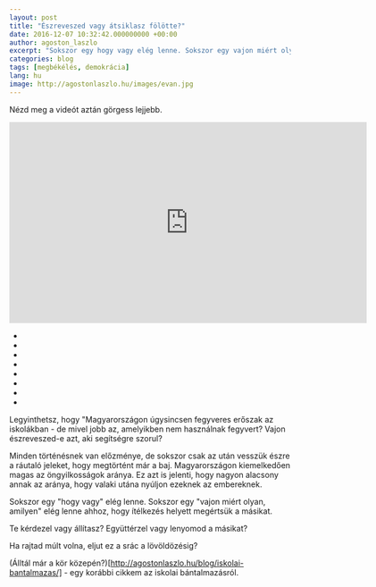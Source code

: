 ```yaml
---
layout: post
title: "Észreveszed vagy átsiklasz fölötte?"
date: 2016-12-07 10:32:42.000000000 +00:00
author: agoston_laszlo
excerpt: "Sokszor egy hogy vagy elég lenne. Sokszor egy vajon miért olyan, amilyen elég lenne ahhoz, hogy ítélkezés helyett megértsük a másikat. Te kérdezel vagy állítasz? Együttérzel vagy lenyomod a másikat?"
categories: blog
tags: [megbékélés, demokrácia]
lang: hu
image: http://agostonlaszlo.hu/images/evan.jpg
---
```

Nézd meg a videót aztán görgess lejjebb.

<iframe src="https://player.vimeo.com/video/194485192" width="640" height="360" frameborder="0" webkitallowfullscreen mozallowfullscreen allowfullscreen></iframe>

-
-
-
-
-
-
-
-



Legyinthetsz, hogy "Magyarországon úgysincsen fegyveres erőszak az iskolákban - de mivel jobb az, amelyikben nem használnak fegyvert? Vajon észreveszed-e azt, aki segítségre szorul? 

Minden történésnek van előzménye, de sokszor csak az után vesszük észre a ráutaló jeleket, hogy megtörtént már a baj. Magyarországon kiemelkedően magas az öngyilkosságok aránya. Ez azt is jelenti, hogy nagyon alacsony annak az aránya, hogy valaki utána nyúljon ezeknek az embereknek. 

Sokszor egy "hogy vagy" elég lenne. Sokszor egy "vajon miért olyan, amilyen" elég lenne ahhoz, hogy ítélkezés helyett megértsük a másikat. 

Te kérdezel vagy állítasz? Együttérzel vagy lenyomod a másikat?

Ha rajtad múlt volna, eljut ez a srác a lövöldözésig?

(Álltál már a kör közepén?)[http://agostonlaszlo.hu/blog/iskolai-bantalmazas/] - egy korábbi cikkem az iskolai bántalmazásról.
